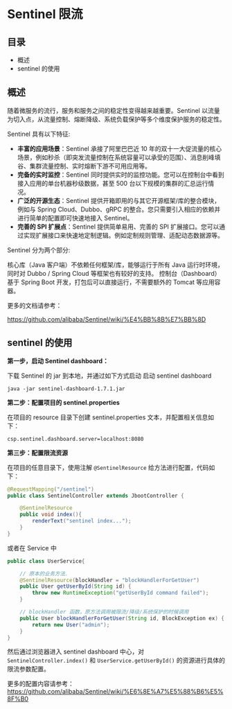 # Sentinel 限流

## 目录

- 概述
- sentinel 的使用

## 概述
随着微服务的流行，服务和服务之间的稳定性变得越来越重要。Sentinel 以流量为切入点，从流量控制、熔断降级、系统负载保护等多个维度保护服务的稳定性。

Sentinel 具有以下特征:

- **丰富的应用场景**：Sentinel 承接了阿里巴巴近 10 年的双十一大促流量的核心场景，例如秒杀（即突发流量控制在系统容量可以承受的范围）、消息削峰填谷、集群流量控制、实时熔断下游不可用应用等。
- **完备的实时监控**：Sentinel 同时提供实时的监控功能。您可以在控制台中看到接入应用的单台机器秒级数据，甚至 500 台以下规模的集群的汇总运行情况。
- **广泛的开源生态**：Sentinel 提供开箱即用的与其它开源框架/库的整合模块，例如与 Spring Cloud、Dubbo、gRPC 的整合。您只需要引入相应的依赖并进行简单的配置即可快速地接入 Sentinel。
- **完善的 SPI 扩展点**：Sentinel 提供简单易用、完善的 SPI 扩展接口。您可以通过实现扩展接口来快速地定制逻辑。例如定制规则管理、适配动态数据源等。



Sentinel 分为两个部分:

核心库（Java 客户端）不依赖任何框架/库，能够运行于所有 Java 运行时环境，同时对 Dubbo / Spring Cloud 等框架也有较好的支持。
控制台（Dashboard）基于 Spring Boot 开发，打包后可以直接运行，不需要额外的 Tomcat 等应用容器。


更多的文档请参考：

https://github.com/alibaba/Sentinel/wiki/%E4%BB%8B%E7%BB%8D


## sentinel 的使用

**第一步，启动 Sentinel dashboard：**

下载 Sentinel 的 jar 到本地，并通过如下方式启动 启动 sentinel dashboard

```
java -jar sentinel-dashboard-1.7.1.jar
```

**第二步：配置项目的 sentinel.properties**
  
  在项目的 resource 目录下创建 sentinel.properties 文本，并配置相关信息如下：

  ```
csp.sentinel.dashboard.server=localhost:8080
  ```

**第三步：配置限流资源**

在项目的任意目录下，使用注解 `@SentinelResource` 给方法进行配置，代码如下：

```java
@RequestMapping("/sentinel")
public class SentinelController extends JbootController {

    @SentinelResource
    public void index(){
        renderText("sentinel index...");
    }
}
```

或者在 Service 中

```java
public class UserService{

    // 原本的业务方法.
    @SentinelResource(blockHandler = "blockHandlerForGetUser")
    public User getUserById(String id) {
        throw new RuntimeException("getUserById command failed");
    }

    // blockHandler 函数，原方法调用被限流/降级/系统保护的时候调用
    public User blockHandlerForGetUser(String id, BlockException ex) {
        return new User("admin");
    }
}
```

然后通过浏览器进入 sentinel dashboard 中心，对 `SentinelController.index()` 和  `UserService.getUserById()` 的资源进行具体的限流参数配置。

更多的配置内容请参考：https://github.com/alibaba/Sentinel/wiki/%E6%8E%A7%E5%88%B6%E5%8F%B0